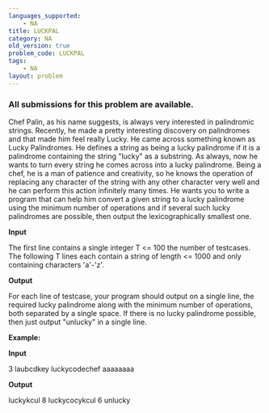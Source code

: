 ```yaml
---
languages_supported:
    - NA
title: LUCKPAL
category: NA
old_version: true
problem_code: LUCKPAL
tags:
    - NA
layout: problem
---
```

###  All submissions for this problem are available. 

Chef Palin, as his name suggests, is always very interested in palindromic strings. Recently, he made a pretty interesting discovery on palindromes and that made him feel really Lucky. He came across something known as Lucky Palindromes. He defines a string as being a lucky palindrome if it is a palindrome containing the string "lucky" as a substring. As always, now he wants to turn every string he comes across into a lucky palindrome. Being a chef, he is a man of patience and creativity, so he knows the operation of replacing any character of the string with any other character very well and he can perform this action infinitely many times. He wants you to write a program that can help him convert a given string to a lucky palindrome using the minimum number of operations and if several such lucky palindromes are possible, then output the lexicographically smallest one. 

**Input**

The first line contains a single integer T &lt;= 100 the number of testcases. The following T lines each contain a string of length &lt;= 1000 and only containing characters 'a'-'z'. 

**Output**

For each line of testcase, your program should output on a single line, the required lucky palindrome along with the minimum number of operations, both separated by a single space. If there is no lucky palindrome possible, then just output "unlucky" in a single line. 

**Example:**

**Input**

3
laubcdkey
luckycodechef
aaaaaaaa 

**Output**

luckykcul 8
luckycocykcul 6
unlucky
